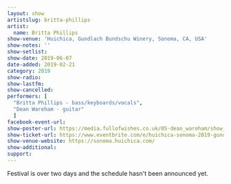 ```yaml
---
layout: show
artistslug: britta-phillips
artist:
  name: Britta Phillips
show-venue: 'Huichica, Gundlach Bundschu Winery, Sonoma, CA, USA'
show-notes: ''
show-setlist:
show-date: 2019-06-07
date-added: 2019-02-21
category: 2019
show-radio:
show-lastfm:
show-cancelled:
performers: [
  "Britta Phillips - bass/keyboards/vocals",
  "Dean Wareham - guitar"
  ]
facebook-event-url:
show-poster-url: https://media.fullofwishes.co.uk/05-dean_wareham/show_assets/2019-06-07/2019-06-07-huichica-poster.jpg
show-ticket-url: https://www.eventbrite.com/e/huichica-sonoma-2019-gundlach-bundschu-winery-sonoma-june-7-8-2019-tickets-56942387213
show-venue-website: https://sonoma.huichica.com/
show-additional:
support:
---
```

Festival is over two days and the schedule hasn't been announced yet.
